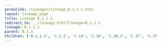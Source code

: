 ```yaml
---
permalink: /lineages/lineage_B.1.1.1.html
layout: lineage_page
title: Lineage B.1.1.1
redirect_to: ../lineage.html?lineage=B.1.1.1
lineage: B.1.1.1
parent: B.1.1
children: ['B.1.1.1', 'C.1.2', 'C.14', 'C.36', 'C.36.3', 'C.37', 'C.37.1']
---
```

